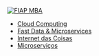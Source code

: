 [![FIAP MBA](https://raw.githubusercontent.com/josecastillolema/fiap/master/img/bdt2.jpeg)](https://www.fiap.com.br/mba/mba-em-big-data/)


 - [Cloud Computing](https://github.com/josecastillolema/fiap/tree/master/bdt/cloud)
 - [Fast Data & Microservices](https://github.com/josecastillolema/fiap/tree/master/bdt/microservices)
 - [Internet das Coisas](https://github.com/josecastillolema/fiap/tree/master/bdt/iot)
 - [Microserviços](https://github.com/josecastillolema/fiap/tree/master/bdt/microservices)
